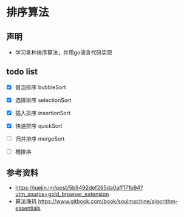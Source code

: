 # 排序算法

## 声明
* 学习各种排序算法，并用go语言代码实现

## todo list
- [x] 冒泡排序 bubbleSort
- [x] 选择排序 selectionSort
- [x] 插入排序 insertionSort
- [x] 快速排序 quickSort
- [ ] 归并排序 mergeSort
- [ ] 桶排序


## 参考资料
* https://juejin.im/post/5b9492def265da0aff171b94?utm_source=gold_browser_extension
* 算法珠玑 https://www.gitbook.com/book/soulmachine/algorithm-essentials
